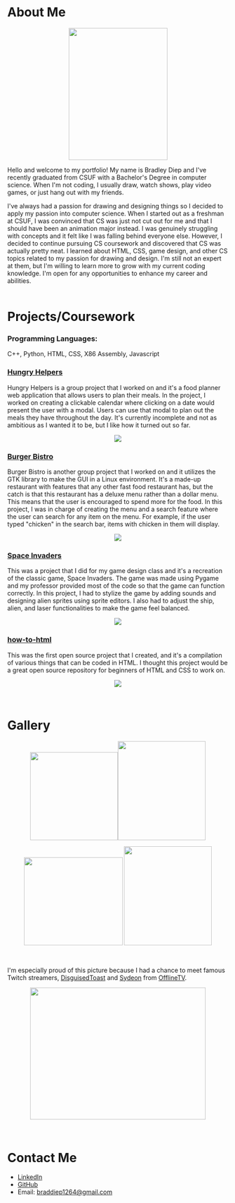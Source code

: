 # About Me
<p align="center">
  <img src="https://user-images.githubusercontent.com/42824199/164182149-c142ea48-9bd2-49f5-a190-ec1e367e54e0.jpg" width="225" height="300">
</p>

Hello and welcome to my portfolio! My name is Bradley Diep and I've recently graduated from CSUF with a Bachelor's Degree in computer science. When I'm not coding, I usually draw, watch shows, play video games, or just hang out with my friends. 

I've always had a passion for drawing and designing things so I decided to apply my passion into computer science. When I started out as a freshman at CSUF, I was convinced that CS was just not cut out for me and that I should have been an animation major instead. I was genuinely struggling with concepts and it felt like I was falling behind everyone else. However, I decided to continue pursuing CS coursework and discovered that CS was actually pretty neat. I learned about HTML, CSS, game design, and other CS topics related to my passion for drawing and design. I'm still not an expert at them, but I'm willing to learn more to grow with my current coding knowledge. I'm open for any opportunities to enhance my career and abilities. <br> <br>

# Projects/Coursework
### Programming Languages:  
C++, Python, HTML, CSS, X86 Assembly, Javascript

### [Hungry Helpers](https://github.com/Midknightsnack/Hungry_Helpers)
Hungry Helpers is a group project that I worked on and it's a food planner web application that allows users to plan their meals. In the project, I worked on creating a clickable calendar where clicking on a date would present the user with a modal. Users can use that modal to plan out the meals they have throughout the day. It's currently incomplete and not as ambitious as I wanted it to be, but I like how it turned out so far. 

<p align="center">
  <img src="https://user-images.githubusercontent.com/42824199/167345295-d7701d1c-54c8-4506-9e61-5d016649bab5.gif">
</p>

### [Burger Bistro](https://github.com/Midknightsnack/CPSC-254-Project)
Burger Bistro is another group project that I worked on and it utilizes the GTK library to make the GUI in a Linux environment. It's a made-up restaurant with features that any other fast food restaurant has, but the catch is that this restaurant has a deluxe menu rather than a dollar menu. This means that the user is encouraged to spend more for the food. In this project, I was in charge of creating the menu and a search feature where the user can search for any item on the menu. For example, if the user typed "chicken" in the search bar, items with chicken in them will display.

<p align="center">
  <img src="https://user-images.githubusercontent.com/42824199/209037865-f10c4d2b-8f79-4811-82a2-1d482a2e6684.gif">
</p>

### [Space Invaders](https://github.com/Midknightsnack/Space_Invaders)
This was a project that I did for my game design class and it's a recreation of the classic game, Space Invaders. The game was made using Pygame and my professor provided most of the code so that the game can function correctly. In this project, I had to stylize the game by adding sounds and designing alien sprites using sprite editors. I also had to adjust the ship, alien, and laser functionalities to make the game feel balanced.

<p align="center">
  <img src="https://user-images.githubusercontent.com/42824199/209053345-0ad2c1b3-d27c-410a-8d1c-929f97d235fc.gif">
</p>

### [how-to-html](https://github.com/Midknightsnack/how-to-html)
This was the first open source project that I created, and it's a compilation of various things that can be coded in HTML. I thought this project would be a great open source repository for beginners of HTML and CSS to work on.

<p align="center">
  <img src="https://user-images.githubusercontent.com/42824199/209053124-8f3992ff-97cf-48f4-af5c-7855e9e7cdcc.gif">
</p> <br>

# Gallery
<p align="center">
  <img src="https://user-images.githubusercontent.com/42824199/164164483-10fc6e9b-05c0-40dd-be2d-c9bf9729b9a1.png" width="200" height="200"><img src="https://user-images.githubusercontent.com/42824199/164165628-37939e76-434f-4dc6-a03a-0c47db8dc4d3.jpg" width="200" height="225">
</p>

<p align="center">
  <img src="https://user-images.githubusercontent.com/42824199/164163690-6fe14e16-95c0-47d6-9e2f-8d8b35f32c4d.PNG" width="225" height="200"> <img src="https://user-images.githubusercontent.com/42824199/217930801-0fc7d77a-de0f-4263-8f81-635827d20dc7.PNG" width="200" height="225">
</p> <br>

I'm especially proud of this picture because I had a chance to meet famous Twitch streamers, [DisguisedToast](https://www.youtube.com/c/DisguisedToast) and [Sydeon](https://www.youtube.com/c/Neytiri) from [OfflineTV](https://www.youtube.com/c/OfflineTVgg).
<p align="center">
  <img src="https://user-images.githubusercontent.com/42824199/164164620-862144be-fb3f-4381-a890-1f29addb3cc5.jpg" width="400" height="300">
</p> <br>

# Contact Me
- [LinkedIn](https://www.linkedin.com/in/bradley-diep-2170451b2/)
- [GitHub](https://github.com/Midknightsnack)
- Email: braddiep1264@gmail.com
